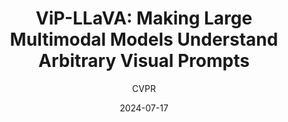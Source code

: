 ---
layout: seminar-post
title: "ViP-LLaVA: Making Large Multimodal Models Understand Arbitrary Visual Prompts"
subtitle: 'CVPR'
categories: Computer Vision
tags: [Multimodal]
date: 2024-07-17
pdf_url: 'https://drive.google.com/file/d/19xfwTxVhU0q4D4ywOuLHruzZYgBAdnoM/preview'
---